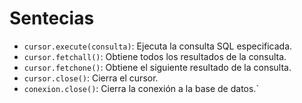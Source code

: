 # Sentecias

- `cursor.execute(consulta)`: Ejecuta la consulta SQL especificada.
- `cursor.fetchall()`: Obtiene todos los resultados de la consulta.
- `cursor.fetchone()`: Obtiene el siguiente resultado de la consulta.
- `cursor.close()`: Cierra el cursor.
- `conexion.close()`: Cierra la conexión a la base de datos.`